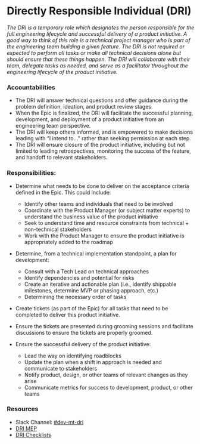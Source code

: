 
Directly Responsible Individual (DRI)
==============

*The DRI is a temporary role which designates the person responsible for the full engineering lifecycle and successful delivery of a product initiative. A good way to think of this role is a technical project manager who is part of the engineering team building a given feature. The DRI is not required or expected to perform all tasks or make all technical decisions alone but should ensure that these things happen. The DRI will collaborate with their team, delegate tasks as needed, and serve as a facilitator throughout the engineering lifecycle of the product initiative.*

### Accountabilities
- The DRI will answer technical questions and offer guidance during the problem definition, ideation, and product review stages.
- When the Epic is finalized, the DRI will facilitate the successful planning, development, and deployment of a product initiative from an engineering team perspective.
- The DRI will keep others informed, and is empowered to make decisions leading with “I intend to…” rather than seeking permission at each step.
- The DRI will ensure closure of the product initiative, including but not limited to leading retrospectives, monitoring the success of the feature, and handoff to relevant stakeholders.

### Responsibilities:

- Determine what needs to be done to deliver on the acceptance criteria defined in the Epic. This could include:

    - Identify other teams and individuals that need to be involved
    - Coordinate with the Product Manager (or subject matter experts) to understand the business value of the product initiative
    - Seek to understand time and resource constraints from technical + non-technical stakeholders
    - Work with the Product Manager to ensure the product initiative is appropriately added to the roadmap
    
- Determine, from a technical implementation standpoint, a plan for development:

    - Consult with a Tech Lead on technical approaches 
    - Identify dependencies and potential for risks
    - Create an iterative and actionable plan (i.e., identify shippable milestones, determine MVP or phasing approach, etc.)
    - Determining the necessary order of tasks
    
- Create tickets (as part of the Epic) for all tasks that need to be completed to deliver this product initiative. 

- Ensure the tickets are presented during grooming sessions and facilitate discussions to ensure the tickets are properly groomed.

- Ensure the successful delivery of the product initiative:
    - Lead the way on identifying roadblocks
    - Update the plan when a shift in approach is needed and communicate to stakeholders
    - Notify product, design, or other teams of relevant changes as they arise
    - Communicate metrics for success to development, product, or other teams

### Resources
- Slack Channel: [#dev-mt-dri](https://tsg-boutique.slack.com/archives/C019KUW4ZUH)
- [DRI MEP](https://github.com/Mariana-Tek/meps/blob/master/mep-0005.md)
- [DRI Checklists](https://docs.google.com/spreadsheets/d/1pZDg1mDgGMM8crAaqhK-nDFG0OQaKY5QmAT9w44c0xg/edit?usp=sharing)
